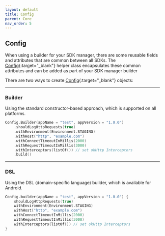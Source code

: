 ```yaml
---
layout: default
title: Config
parent: Core
nav_order: 5
---
```


## Config

When using a builder for your SDK manager, there are some reusable fields and attributes that are common between all SDKs. The [Config](https://kmp.telereso.io/docs/core/latest/-core/io.telereso.kmp.core/-config/index.html){:target="_blank"} helper class encapsulates these common attributes and can be added as part of your SDK manager builder

There are two ways to create [Config](https://kmp.telereso.io/docs/core/latest/-core/io.telereso.kmp.core/-config/index.html){:target="_blank"} objects:

---

### Builder

Using the standard constructor-based approach, which is supported on all platforms.

```kotlin
Config.Builder(appName = "test", appVersion = "1.0.0")
    .shouldLogHttpRequests(true)
    .withEnvironment(Environment.STAGING)
    .withHost("http", "example.com")
    .withConnectTimeoutInMillis(2000)
    .withRequestTimeoutInMillis(3000)
    .withInterceptors(listOf()) // set okHttp Interceptors
    .build()
```

---

### DSL

Using the DSL (domain-specific language) builder, which is available for Android.

```kotlin
Config.builder(appName = "test", appVersion = "1.0.0") {
    shouldLogHttpRequests(true)
    withEnvironment(Environment.STAGING)
    withHost("http", "example.com")
    withConnectTimeoutInMillis(2000)
    withRequestTimeoutInMillis(3000)
    withInterceptors(listOf()) // set okHttp Interceptors  
}
```